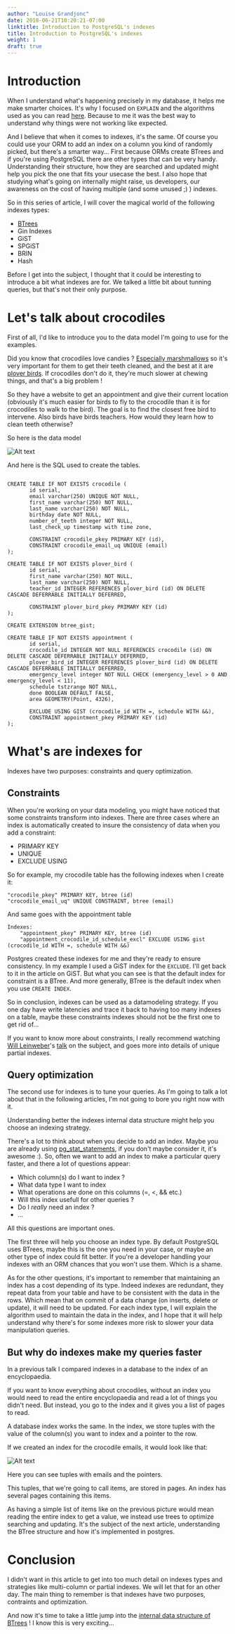 ```yaml
---
author: "Louise Grandjonc"
date: 2018-06-21T10:20:21-07:00
linktitle: Introduction to PostgreSQL's indexes
title: Introduction to PostgreSQL's indexes
weight: 1
draft: true
---
```



# Introduction

When I understand what's happening precisely in my database, it helps me make smarter choices. It's why I focused on `EXPLAIN` and the algorithms used as you can read [here](/blog/explain/). Because to me it was the best way to understand why things were not working like expected.

And I believe that when it comes to indexes, it's the same. Of course you could use your ORM to add an index on a column you kind of randomly picked, but there's a smarter way...
First because ORMs create BTrees and if you're using PostgreSQL there are other types that can be very handy. Understanding their structure, how they are searched and updated might help you pick the one that fits your usecase the best.
I also hope that studying what's going on internally might raise, us developers, our awareness on the cost of having multiple (and some unused ;) ) indexes.

So in this series of article, I will cover the magical world of the following indexes types:

- [BTrees](/blog/indexes-btree)
- Gin Indexes
- GiST
- SPGiST
- BRIN
- Hash

Before I get into the subject, I thought that it could be interesting to introduce a bit what indexes are for. We talked a little bit about tunning queries, but that's not their only purpose.

# Let's talk about crocodiles

First of all, I'd like to introduce you to the data model I'm going to use for the examples.

Did you know that crocodiles love candies ? [Especially marshmallows](https://youtu.be/RujAuz28TzQ) so it's very important for them to get their teeth cleaned, and the best at it are [plover birds](http://smallscience.hbcse.tifr.res.in/crocodile-and-the-plover-bird/). If crocodiles don't do it, they're much slower at chewing things, and that's a big problem !

So they have a website to get an appointment and give their current location (obviously it's much easier for birds to fly to the crocodile than it is for crocodiles to walk to the bird). The goal is to find the closest free bird to intervene. Also birds have birds teachers. How would they learn how to clean teeth otherwise?

So here is the data model

![Alt text](/images/indexes/datamodel.png)

And here is the SQL used to create the tables.

```code

CREATE TABLE IF NOT EXISTS crocodile (
       id serial,
       email varchar(250) UNIQUE NOT NULL,
       first_name varchar(250) NOT NULL,
       last_name varchar(250) NOT NULL,
       birthday date NOT NULL,
       number_of_teeth integer NOT NULL,
       last_check_up timestamp with time zone,

       CONSTRAINT crocodile_pkey PRIMARY KEY (id),
       CONSTRAINT crocodile_email_uq UNIQUE (email)
);

CREATE TABLE IF NOT EXISTS plover_bird (
       id serial,
       first_name varchar(250) NOT NULL,
       last_name varchar(250) NOT NULL,
       teacher_id INTEGER REFERENCES plover_bird (id) ON DELETE CASCADE DEFERRABLE INITIALLY DEFERRED,

       CONSTRAINT plover_bird_pkey PRIMARY KEY (id)
);

CREATE EXTENSION btree_gist;

CREATE TABLE IF NOT EXISTS appointment (
       id serial,
       crocodile_id INTEGER NOT NULL REFERENCES crocodile (id) ON DELETE CASCADE DEFERRABLE INITIALLY DEFERRED,
       plover_bird_id INTEGER REFERENCES plover_bird (id) ON DELETE CASCADE DEFERRABLE INITIALLY DEFERRED,
       emergency_level integer NOT NULL CHECK (emergency_level > 0 AND emergency_level < 11),
       schedule tstzrange NOT NULL,
       done BOOLEAN DEFAULT FALSE,
       area GEOMETRY(Point, 4326),

       EXCLUDE USING GIST (crocodile_id WITH =, schedule WITH &&),
       CONSTRAINT appointment_pkey PRIMARY KEY (id)
);
```

# What's are indexes for


Indexes have two purposes: constraints and query optimization.


## Constraints

When you're working on your data modeling, you might have noticed that some constraints transform into indexes. There are three cases where an index is automatically created to insure the consistency of data when you add a constraint:

- PRIMARY KEY
- UNIQUE
- EXCLUDE USING

So for example, my crocodile table has the following indexes when I create it:

```code
"crocodile_pkey" PRIMARY KEY, btree (id)
"crocodile_email_uq" UNIQUE CONSTRAINT, btree (email)
```

And same goes with the appointment table

```code
Indexes:
    "appointment_pkey" PRIMARY KEY, btree (id)
    "appointment_crocodile_id_schedule_excl" EXCLUDE USING gist (crocodile_id WITH =, schedule WITH &&)
```

Postgres created these indexes for me and they're ready to ensure consistency.
In my example I used a GiST index for the `EXCLUDE`. I'll get back to it in the article on GiST. But what you can see is that the default index for constraint is a BTree.
And more generally, BTree is the default index when you use `CREATE INDEX`.

So in conclusion, indexes can be used as a datamodeling strategy. If you one day have write latencies and trace it back to having too many indexes on a table, maybe these constraints indexes should not be the first one to get rid of...

If you want to know more about constraints, I really recommend watching [Will Leinweber](https://bitfission.com/)'s [talk](https://www.youtube.com/watch?v=hWh8QoV8z8k&feature=youtu.be) on the subject, and goes more into details of unique partial indexes.

## Query optimization

The second use for indexes is to tune your queries. As I'm going to talk a lot about that in the following articles, I'm not going to bore you right now with it.

Understanding better the indexes internal data structure might help you choose an indexing strategy.

There's a lot to think about when you decide to add an index.
Maybe you are already using [pg_stat_statements](/blog/pg-stat-statements), if you don't maybe consider it, it's awesome :). So, often we want to add an index to make a particular query faster, and there a lot of questions appear:

- Which column(s) do I want to index ?
- What data type I want to index
- What operations are done on this columns (=, <, && etc.)
- Will this index usefull for other queries ?
- Do I *really* need an index ?
- ...

All this questions are important ones.

The first three will help you choose an index type. By default PostgreSQL uses BTrees, maybe this is the one you need in your case, or maybe an other type of index could fit better. If you're a developer handling your indexes with an ORM chances that you won't use them. Which is a shame.

As for the other questions, it's important to remember that maintaining an index has a cost depending of its type.  Indeed indexes are redundant, they repeat data from your table and have to be consistent with the data in the rows. Which mean that on commit of a data change (on inserts, delete or update), it will need to be updated.
For each index type, I will explain the algorithm used to maintain the data in the index, and I hope that it will help understand why there's for some indexes more risk to slower your data manipulation queries.

## But why do indexes make my queries faster

In a previous talk I compared indexes in a database to the index of an encyclopaedia.

If you want to know everything about crocodiles, without an index you would need to read the entire encyclopaedia and read a lot of things you didn't need. But instead, you go to the index and it gives you a list of pages to read.

A database index works the same. In the index, we store tuples with the value of the column(s) you want to index and a pointer to the row.

If we created an index for the crocodile emails, it would look like that:

![Alt text](/images/indexes/index_croco.png)

Here you can see tuples with emails and the pointers.

This tuples, that we're going to call items, are stored in pages. An index has several pages containing this items.

As having a simple list of items like on the previous picture would mean reading the entire index to get a value, we instead use trees to optimize searching and updating.
It's the subject of the next article, understanding the BTree structure and how it's implemented in postgres.



# Conclusion

I didn't want in this article to get into too much detail on indexes types and strategies like multi-column or partial indexes. We will let that for an other day. The main thing to remember is that indexes have two purposes, contraints and optimization.

And now it's time to take a little jump into the [internal data structure of BTrees](/blog/indexes-btree) ! I know this is very exciting...